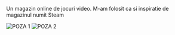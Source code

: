 Un magazin online de jocuri video. M-am folosit ca si inspiratie de magazinul numit Steam

![POZA 1](Proiect/POZE_README/1.png)
![POZA 2](Proiect/POZE_README/2.png)
